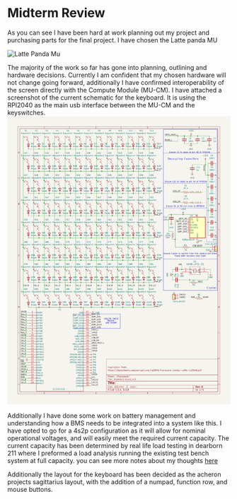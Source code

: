 # Midterm Review

As you can see I have been hard at work planning out my project and purchasing parts for the final project.
I have chosen the Latte panda MU 

![Latte Panda Mu](https://www.lattepanda.com/images/mu/bg-CPU.png)

The majority of the work so far has gone into planning, outlining and hardware decisions. 
Currently I am confident that my chosen hardware will not change going forward, additionally I have confirmed interoperability of the screen directly with the Compute Module (MU-CM).
I have attached a screenshot of the current schematic for the keyboard. It is using the RPI2040 as the main usb interface between the MU-CM and the keyswitches.
![Keyboard_Sch](image.png)

Additionally I have done some work on battery management and understanding how a BMS needs to be integrated into a system like this. 
I have opted to go for a 4s2p configuration as it will allow for nominal operational voltages, and will easily meet the required current capacity.
The current capacity has been determined by real life load testing in dearborn 211 where I preformed a load analysis running the existing test bench system at full capacity.
you can see more notes about my thoughts [here](./General_Notes/note3.md)

Additionally the layout for the keyboard has been decided as the acheron projects sagittarius layout, with the addition of a numpad, function row, and mouse buttons. 
